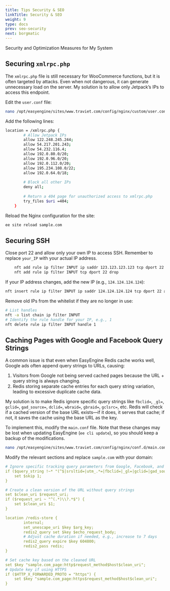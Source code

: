```yaml
---
title: Tips Security & SEO
linkTitle: Security & SEO
weight: 9
type: docs
prev: seo-security
next: borgmatic
---
```


Security and Optimization Measures for My System  

## Securing `xmlrpc.php`  

The `xmlrpc.php` file is still necessary for WooCommerce functions, but it is often targeted by attacks. Even when not dangerous, it can generate unnecessary load on the server. My solution is to allow only Jetpack’s IPs to access this endpoint.  

Edit the `user.conf` file:  

```bash
nano /opt/easyengine/sites/www.traviet.com/config/nginx/custom/user.conf
```

Add the following lines:  

```bash
location = /xmlrpc.php {
		# Allow Jetpack IPs
		allow 122.248.245.244;
		allow 54.217.201.243;
		allow 54.232.116.4;
		allow 192.0.80.0/20;
		allow 192.0.96.0/20;
		allow 192.0.112.0/20;
		allow 195.234.108.0/22;
		allow 192.0.64.0/18;
	
		# Block all other IPs
		deny all;
	
		# Return a 404 page for unauthorized access to xmlrpc.php
		try_files $uri =404;
	}
```

Reload the Nginx configuration for the site:  

```bash
ee site reload sample.com 
```

## Securing SSH  

Close port 22 and allow only your own IP to access SSH. Remember to replace `your_IP` with your actual IP address.  

```bash
	nft add rule ip filter INPUT ip saddr 123.123.123.123 tcp dport 22 accept
	nft add rule ip filter INPUT tcp dport 22 drop
```

If your IP address changes, add the new IP (e.g., `124.124.124.124`):  

```bash
nft insert rule ip filter INPUT ip saddr 124.124.124.124 tcp dport 22 accept
```

Remove old IPs from the whitelist if they are no longer in use:  

```bash
# List handles
nft -a list chain ip filter INPUT 
# Identify the rule handle for your IP, e.g., 1
nft delete rule ip filter INPUT handle 1 
```

## Caching Pages with Google and Facebook Query Strings  

A common issue is that even when EasyEngine Redis cache works well, Google ads often append query strings to URLs, causing:  

1. Visitors from Google not being served cached pages because the URL + query string is always changing.  
2. Redis storing separate cache entries for each query string variation, leading to excessive duplicate cache data.  

My solution is to make Redis ignore specific query strings like `fbclid=`, `_gl=`, `gclid=`, `gad_source=`, `dclid=`, `wbraid=`, `gbraid=`, `gclsrc=`, etc. Redis will check if a cached version of the base URL exists—if it does, it serves that cache; if not, it saves the cache using the base URL as the key.  

To implement this, modify the `main.conf` file. Note that these changes may be lost when updating EasyEngine (`ee cli update`), so you should keep a backup of the modifications.  

```bash
nano /opt/easyengine/sites/www.traviet.com/config/nginx/conf.d/main.conf
```

Modify the relevant sections and replace `sample.com` with your domain:  

```yaml
# Ignore specific tracking query parameters from Google, Facebook, and other ad platforms
if ($query_string !~* "(^$|srsltid=|utm_.*=|fbclid=|_gl=|gclid=|gad_source=|dclid=|wbraid=|gbraid=|gclsrc=)") {
	set $skip 1;
}

# Create a clean version of the URL without query strings
set $clean_uri $request_uri;
if ($request_uri ~ "^(.*)\\?.*$") {
	set $clean_uri $1;
}

location /redis-store {
        internal;
        set_unescape_uri $key $arg_key;
        redis2_query set $key $echo_request_body;
        # Adjust cache duration if needed, e.g., increase to 7 days
        redis2_query expire $key 604800;
        redis2_pass redis;
}

# Set cache key based on the cleaned URL
set $key "sample.com_page:http$request_method$host$clean_uri"; 
# Update key if using HTTPS
if ($HTTP_X_FORWARDED_PROTO = "https") {
	set $key "sample.com_page:https$request_method$host$clean_uri";
}
```
